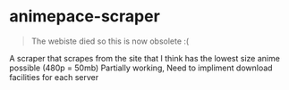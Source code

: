 # animepace-scraper

> The webiste died so this is now obsolete :(

A scraper that scrapes from the site that I think has the lowest size anime possible (480p = 50mb)
Partially working, Need to impliment download facilities for each server
